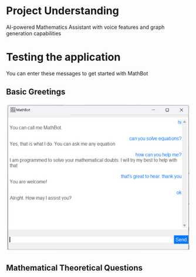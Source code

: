 # Project Understanding
AI-powered Mathematics Assistant with voice features and graph generation capabilities

# Testing the application 
You can enter these messages to get started with MathBot
## Basic Greetings
![Basic Greetings](basic_greetings.png)


## Mathematical Theoretical Questions


